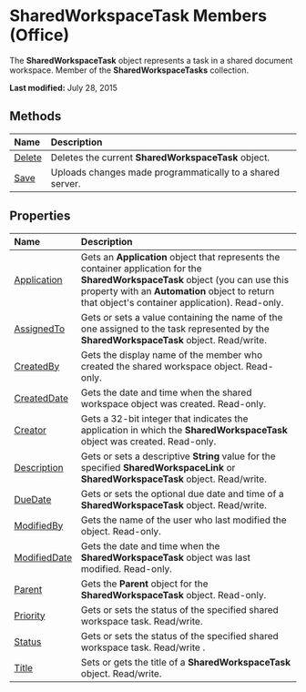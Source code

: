 
# SharedWorkspaceTask Members (Office)
The  **SharedWorkspaceTask** object represents a task in a shared document workspace. Member of the **SharedWorkspaceTasks** collection.

 **Last modified:** July 28, 2015


## Methods



|**Name**|**Description**|
|:-----|:-----|
| [Delete](6383a6bc-8a1c-744e-0639-dda06af97a1e.md)|Deletes the current  **SharedWorkspaceTask** object.|
| [Save](ebddddd5-f42d-5790-7bca-693554982edc.md)|Uploads changes made programmatically to a shared server.|

## Properties



|**Name**|**Description**|
|:-----|:-----|
| [Application](079e2584-dfc6-4a89-0507-168b12709bc7.md)|Gets an  **Application** object that represents the container application for the **SharedWorkspaceTask** object (you can use this property with an **Automation** object to return that object's container application). Read-only.|
| [AssignedTo](4d111e86-8e26-2e57-ddbe-3a620fc929e3.md)|Gets or sets a value containing the name of the one assigned to the task represented by the  **SharedWorkspaceTask** object. Read/write.|
| [CreatedBy](cfc16e77-0412-2a55-68b5-cee2abef5058.md)|Gets the display name of the member who created the shared workspace object. Read-only.|
| [CreatedDate](6947aec3-15f0-9274-2770-5136e52ec0af.md)|Gets the date and time when the shared workspace object was created. Read-only.|
| [Creator](414bba79-c72b-04f6-9784-3fb959b593e1.md)|Gets a 32-bit integer that indicates the application in which the  **SharedWorkspaceTask** object was created. Read-only.|
| [Description](10280139-9d5f-3169-6c5b-d9490d74856c.md)|Gets or sets a descriptive  **String** value for the specified **SharedWorkspaceLink** or **SharedWorkspaceTask** object. Read/write.|
| [DueDate](86ef146e-7528-9dfb-646f-8412abade012.md)|Gets or sets the optional due date and time of a  **SharedWorkspaceTask** object. Read/write.|
| [ModifiedBy](e18d400b-0e53-a599-e789-d47c78abec49.md)|Gets the name of the user who last modified the object. Read-only.|
| [ModifiedDate](26b96d4d-b3ee-a9cc-2a00-73457820b3e1.md)|Gets the date and time when the  **SharedWorkspaceTask** object was last modified. Read-only.|
| [Parent](83170e6b-311f-e6c0-963c-216a7ec96712.md)|Gets the  **Parent** object for the **SharedWorkspaceTask** object. Read-only.|
| [Priority](8e0224a3-9c0c-5c0f-92e8-d7b945236886.md)|Gets or sets the status of the specified shared workspace task. Read/write.|
| [Status](de1e6222-67cb-107d-ad59-7d3ea38d5283.md)|Gets or sets the status of the specified shared workspace task. Read/write .|
| [Title](038d24fe-5afa-c61d-16e7-7a8c8fca2ccf.md)|Sets or gets the title of a  **SharedWorkspaceTask** object. Read/write.|
